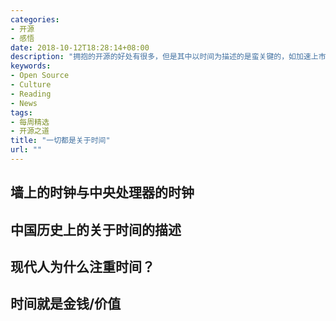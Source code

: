 ```yaml
---
categories:
- 开源
- 感悟
date: 2018-10-12T18:28:14+08:00
description: "拥抱的开源的好处有很多，但是其中以时间为描述的是蛮关键的，如加速上市、个人技能快速提升、用钱换时间等等，我们首先就来谈谈时间，正因为它是时间，所以是首要的。"
keywords:
- Open Source
- Culture
- Reading
- News
tags:
- 每周精选
- 开源之道
title: "一切都是关于时间"
url: ""
---
```

## 墙上的时钟与中央处理器的时钟

## 中国历史上的关于时间的描述

## 现代人为什么注重时间？

## 时间就是金钱/价值
